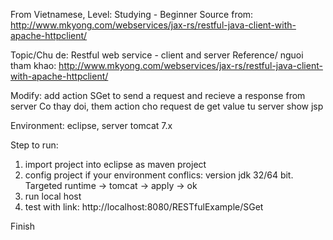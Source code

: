 From Vietnamese,
Level: Studying - Beginner
Source from: http://www.mkyong.com/webservices/jax-rs/restful-java-client-with-apache-httpclient/

Topic/Chu de: Restful web service - client and server
Reference/ nguoi tham khao: http://www.mkyong.com/webservices/jax-rs/restful-java-client-with-apache-httpclient/

Modify: add action SGet to send a request and recieve a response from server
Co thay doi, them action cho request de get value tu server show jsp

Environment: eclipse, server tomcat 7.x

Step to run:
1. import project into eclipse as maven project
2. config project if your environment conflics: version jdk 32/64 bit.   Targeted runtime -> tomcat -> apply -> ok
3. run local host
4. test with link: http://localhost:8080/RESTfulExample/SGet


Finish
